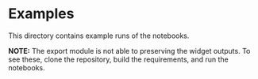 # Examples #

This directory contains example runs of the notebooks.

**NOTE:** The export module is not able to preserving the widget outputs. To see these, clone the repository, build the requirements, and run the notebooks.
